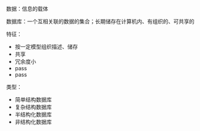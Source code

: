 数据：信息的载体

数据库：一个互相关联的数据的集合；长期储存在计算机内、有组织的、可共享的

特征：

- 按一定模型组织描述、储存
- 共享
- 冗余度小
- pass
- pass

类型：

- 简单结构数据库
- 复杂结构数据库
- 半结构化数据库
- 非结构化数据库